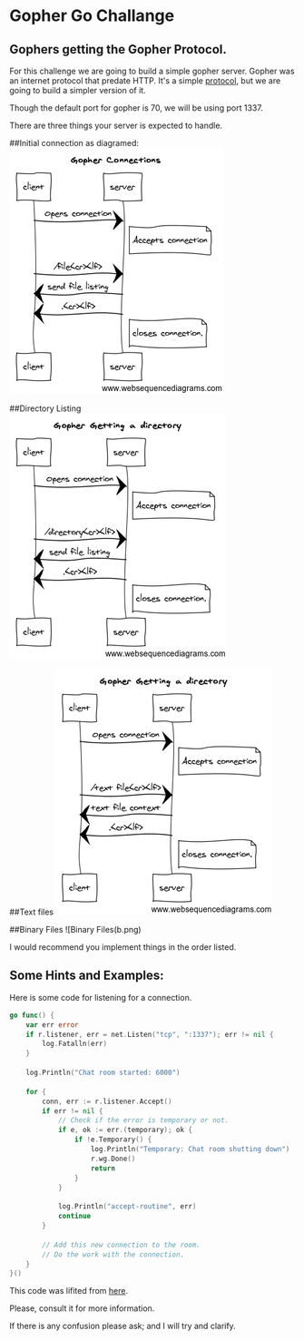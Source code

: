 # Gopher Go Challange

## Gophers getting the Gopher Protocol.

For this challenge we are going to build a simple gopher server. Gopher was an 
internet protocol that predate HTTP. It's a simple [protocol](http://www.ietf.org/rfc/rfc1436.txt), but we are going to 
build a simpler version of it. 

Though the default port for gopher is 70, we will be using port 1337.

There are three things your server is expected to handle.

##Initial connection as diagramed:
![initial connection](i.png)

##Directory Listing
![Directory Listing](d.png)

##Text files
![Text Files](t.png)

##Binary Files
![Binary Files(b.png)

I would recommend you implement things in the order listed.

## Some Hints and Examples:

Here is some code for listening for a connection.

```go
go func() {
	var err error
	if r.listener, err = net.Listen("tcp", ":1337"); err != nil {
		log.Fatalln(err)
	}

	log.Println("Chat room started: 6000")

	for {
		conn, err := r.listener.Accept()
		if err != nil {
			// Check if the error is temporary or not.
			if e, ok := err.(temporary); ok {
				if !e.Temporary() {
					log.Println("Temporary: Chat room shutting down")
					r.wg.Done()
					return
				}
			}

			log.Println("accept-routine", err)
			continue
		}

		// Add this new connection to the room.
		// Do the work with the connection.
	}
}()

```
This code was lifited from [here](https://github.com/ardanlabs/gotraining/blob/master/09-concurrency_patterns/chat/chat.go).

Please, consult it for more information.

If there is any confusion please ask; and I will try and clarify.
